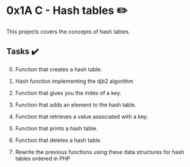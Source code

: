# 0x1A C - Hash tables :pencil2:

This projects covers the concepts of hash tables.

## Tasks :heavy_check_mark:
0. Function that creates a hash table.

1. Hash function implementing the djb2 algorithm

2. Function that gives you the index of a key.

3. Function that adds an element to the hash table.

4. Function that retrieves a value associated with a key.

5. Function that prints a hash table.

6. Function that deletes a hash table.

7. Rewrite the previous functions using these data structures for hash tables ordered in PHP